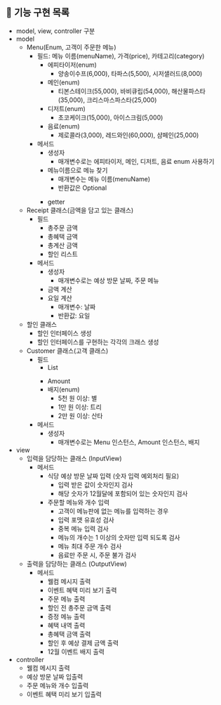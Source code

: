 ## 🚀 기능 구현 목록

- model, view, controller 구분
- model
  - Menu(Enum, 고객이 주문한 메뉴)
    - 필드: 메뉴 이름(menuName), 가격(price), 카테고리(category)
      - 에피타이저(enum)
        - 양송이수프(6,000), 타파스(5,500), 시저샐러드(8,000)
      - 메인(enum)
        - 티본스테이크(55,000), 바비큐립(54,000), 해산물파스타(35,000), 크리스마스파스타(25,000)
      - 디저트(enum)
        - 초코케이크(15,000), 아이스크림(5,000)
      - 음료(enum)
        - 제로콜라(3,000), 레드와인(60,000), 샴페인(25,000)
    - 메서드
      - 생성자
        - 매개변수로는 에피타이저, 메인, 디저트, 음료 enum 사용하기
      - 메뉴이름으로 메뉴 찾기
        - 매개변수는 메뉴 이름(menuName)
        - 반환값은 Optional<Menu>
      - getter
  - Receipt 클래스(금액을 담고 있는 클래스)
    - 필드
      - 총주문 금액
      - 총혜택 금액
      - 총계산 금액
      - 할인 리스트
    - 메서드
      - 생성자
        - 매개변수로는 예상 방문 날짜, 주문 메뉴
      - 금액 계산
      - 요일 계산
        - 매개변수: 날짜
        - 반환값: 요일
  - 할인 클래스
    - 할인 인터페이스 생성
    - 할인 인터페이스를 구현하는 각각의 크래스 생성
  - Customer 클래스(고객 클래스)
    - 필드
      - List<Menu>
      - Amount
      - 배지(enum)
        - 5천 원 이상: 별
        - 1만 원 이상: 트리
        - 2만 원 이상: 산타
    - 메서드
      - 생성자
        - 매개변수로는 Menu 인스턴스, Amount 인스턴스, 배지
- view
  - 입력을 담당하는 클래스 (InputView)
    - 메서드
      - 식당 예상 방문 날짜 입력 (숫자 입력 예외처리 필요)
        - 입력 받은 값이 숫자인지 검사
        - 해당 숫자가 12월달에 포함되어 있는 숫자인지 검사
      - 주문할 메뉴와 개수 입력
        - 고객이 메뉴판에 없는 메뉴를 입력하는 경우
        - 입력 포맷 유효성 검사
        - 중복 메뉴 입력 검사
        - 메뉴의 개수는 1 이상의 숫자만 입력 되도록 검사
        - 메뉴 최대 주문 개수 검사
        - 음료만 주문 시, 주문 불가 검사
  - 출력을 담당하는 클래스 (OutputView)
    - 메서드
      - 웰컴 메시지 출력
      - 이벤트 혜택 미리 보기 출력
      - 주문 메뉴 출력
      - 할인 전 총주문 금액 출력
      - 증정 메뉴 출력
      - 혜택 내역 출력
      - 총혜택 금액 출력
      - 할인 후 예상 결제 금액 출력
      - 12월 이벤트 배지 출력
- controller
  - 웰컴 메시지 출력
  - 예상 방문 날짜 입출력
  - 주문 메뉴와 개수 입출력
  - 이벤트 혜택 미리 보기 입출력